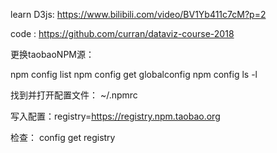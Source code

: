 learn D3js:
https://www.bilibili.com/video/BV1Yb411c7cM?p=2

code :
https://github.com/curran/dataviz-course-2018


更换taobaoNPM源：

npm config list
npm config get globalconfig
npm config ls -l

找到并打开配置文件： ~/.npmrc

写入配置：registry=https://registry.npm.taobao.org

检查：
config get registry

